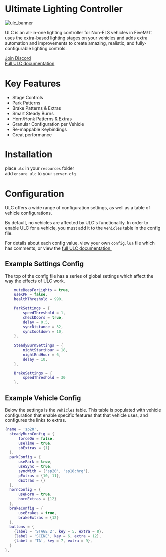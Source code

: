 # Ultimate Lighting Controller
![ulc_banner](https://user-images.githubusercontent.com/48927090/209438952-b931af04-f7b5-45bb-b2df-514d6c28d751.png)


ULC is an all-in-one lighting controller for Non-ELS vehicles in FiveM! It uses the extra-based lighting stages on your vehicles and adds extra automation and improvements to create amazing, realistic, and fully-configurable lighting controls.

[Join Discord](https://discord.gg/dwnstr-fivem)<br>
[Full ULC documentation](https://github.com/dwnstr/vehicle-docs/wiki/ULC)<br>

# Key Features
- Stage Controls
- Park Patterns
- Brake Patterns & Extras
- Smart Steady Burns
- Horn/Honk Patterns & Extras
- Granular Configuration per Vehicle
- Re-mappable Keybindings
- Great performance

# Installation
place ``ulc`` in your ``resources`` folder<br>
add ``ensure ulc`` to your ``server.cfg``

# Configuration
ULC offers a wide range of configuration settings, as well as a table of vehicle configurations.

By default, no vehicles are affected by ULC's functionality. In order to enable ULC for a vehicle, you must add it to the ``Vehicles`` table in the config file.

For details about each config value, view your own ``config.lua`` file which has comments, or view the [full ULC documentation.](https://github.com/dwnstr/vehicle-docs/wiki/ULC)

## Example Settings Config

The top of the config file has a series of global settings which affect the way the effects of ULC work. 

```lua
    muteBeepForLights = true,
    useKPH = false,
    healthThreshold = 990,

    ParkSettings = {
        speedThreshold = 1,
        checkDoors = true,
        delay = 0.5,
        syncDistance = 32,
        syncCooldown = 10,
    },
    
    SteadyBurnSettings = {
        nightStartHour = 18,
        nightEndHour = 6,
        delay = 10,
    },

    BrakeSettings = {
        speedThreshold = 30
    },
```

## Example Vehicle Config

Below the settings is the ``Vehicles`` table. This table is populated with vehicle configuration that enable specific features that that vehicle uses, and configures the links to extras.

```lua
{name = 'sp20',
  steadyBurnConfig = {
      forceOn = false,
      useTime = true,
      sbExtras = {1}
  },
  parkConfig = {
      usePark = true,
      useSync = true,
      syncWith = {'sp20', 'sp18chrg'},
      pExtras = {10, 11},
      dExtras = {}
  },
  hornConfig = {
      useHorn = true,
      hornExtras = {12}
  },
  brakeConfig = {
      useBrakes = true,
      brakeExtras = {12}
  },
  buttons = {
    {label = 'STAGE 2', key = 5, extra = 8},
    {label = 'SCENE', key = 6, extra = 12},
    {label = 'TA', key = 7, extra = 9},
  }
},
```
